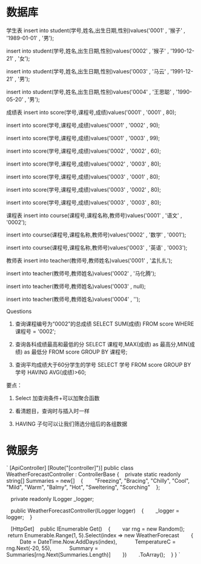# 数据库

学生表
insert into student(学号,姓名,出生日期,性别)values('0001' , '猴子' , '1989-01-01' , '男');

insert into student(学号,姓名,出生日期,性别)values('0002' , '猴子' , '1990-12-21' , '女');

insert into student(学号,姓名,出生日期,性别)values('0003' , '马云' , '1991-12-21' , '男');

insert into student(学号,姓名,出生日期,性别)values('0004' , '王思聪' , '1990-05-20' , '男');

成绩表
insert into score(学号,课程号,成绩)values('0001' , '0001' , 80);

insert into score(学号,课程号,成绩)values('0001' , '0002' , 90);

insert into score(学号,课程号,成绩)values('0001' , '0003' , 99);

insert into score(学号,课程号,成绩)values('0002' , '0002' , 60);

insert into score(学号,课程号,成绩)values('0002' , '0003' , 80);

insert into score(学号,课程号,成绩)values('0003' , '0001' , 80);

insert into score(学号,课程号,成绩)values('0003' , '0002' , 80);

insert into score(学号,课程号,成绩)values('0003' , '0003' , 80);

课程表
insert into course(课程号,课程名称,教师号)values('0001' , '语文' , '0002');

insert into course(课程号,课程名称,教师号)values('0002' , '数学' , '0001');

insert into course(课程号,课程名称,教师号)values('0003' , '英语' , '0003');

教师表
insert into teacher(教师号,教师姓名)values('0001' , '孟扎扎');

insert into teacher(教师号,教师姓名)values('0002' , '马化腾');

insert into teacher(教师号,教师姓名)values('0003' , null);

insert into teacher(教师号,教师姓名)values('0004' , '');

Questions
1. 查询课程编号为“0002”的总成绩
SELECT SUM(成绩) FROM score WHERE 课程号 = '0002';

2. 查询各科成绩最高和最低的分
SELECT 课程号,MAX(成绩) as 最高分,MIN(成绩) as 最低分 FROM score GROUP BY 课程号;

3. 查询平均成绩大于60分学生的学号
SELECT 学号 FROM score GROUP BY 学号 HAVING AVG(成绩)>60;

要点：
1. Select 加查询条件+可以加聚合函数

2. 看清题目，查询时与插入时一样

3. HAVING 子句可以让我们筛选分组后的各组数据

# 微服务
`
[ApiController]
[Route("[controller]")]
public class WeatherForecastController : ControllerBase
{
    private static readonly string[] Summaries = new[]
    {
        "Freezing", "Bracing", "Chilly", "Cool", "Mild", "Warm", "Balmy", "Hot", "Sweltering", "Scorching"
    };

    private readonly ILogger<WeatherForecastController> _logger;

    public WeatherForecastController(ILogger<WeatherForecastController> logger)
    {
        _logger = logger;
    }

    [HttpGet]
    public IEnumerable<WeatherForecast> Get()
    {
        var rng = new Random();
        return Enumerable.Range(1, 5).Select(index => new WeatherForecast
        {
            Date = DateTime.Now.AddDays(index),
            TemperatureC = rng.Next(-20, 55),
            Summary = Summaries[rng.Next(Summaries.Length)]
        })
        .ToArray();
    }
}
`
